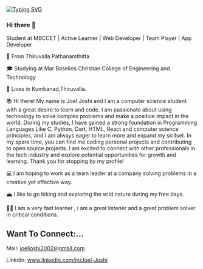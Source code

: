 [![Typing SVG](https://readme-typing-svg.herokuapp.com?font=Fira+Code&duration=3000&pause=100&width=435&lines=Hi.......;I+am+Joel+Joshi)](https://git.io/typing-svg)

### Hi there 👋


Student at MBCCET | Active Learner | Web Developer | Team Player | App Developer

👋 From Thiruvalla Pathanamthitta 

🎓 Studying at Mar Baselios Christian College of Engineering and Technology

🌇 Lives in Kumbanad,Thiruvalla.

📚 Hi there! My name is Joel Joshi  and I am a computer science student with a great desire to learn and code. I am passionate about using technology to solve complex problems and make a positive impact in the world. During my studies, I have gained a strong foundation in Programming Languages Like C, Python, Dart, HTML, React and computer science principles, and I am always eager to learn more and expand my skillset. In my spare time, you can find me coding personal projects and contributing to open source projects. I am excited to connect with other professionals in the tech industry and explore potential opportunities for growth and learning. Thank you for stopping by my profile!

💻 I am hoping to work as a team leader at a company solving problems in a creative yet effective way.

🏔 I like to go hiking and exploring the wild nature during my free days.

💪🏽 I am a very fast learner , i am a great listener and a great problem solver in critical conditions.


## Want To Connect:...

Mail: joeljoshi2002@gmail.com

Linkdin: www.linkedin.com/in/Joel-Joshi




